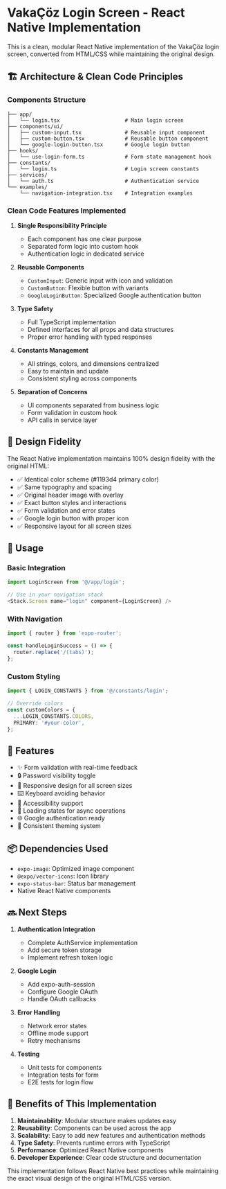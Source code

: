 # VakaÇöz Login Screen - React Native Implementation

This is a clean, modular React Native implementation of the VakaÇöz login screen, converted from HTML/CSS while maintaining the original design.

## 🏗️ Architecture & Clean Code Principles

### Components Structure
```
├── app/
│   └── login.tsx                     # Main login screen
├── components/ui/
│   ├── custom-input.tsx              # Reusable input component
│   ├── custom-button.tsx             # Reusable button component
│   └── google-login-button.tsx       # Google login button
├── hooks/
│   └── use-login-form.ts             # Form state management hook
├── constants/
│   └── login.ts                      # Login screen constants
├── services/
│   └── auth.ts                       # Authentication service
└── examples/
    └── navigation-integration.tsx    # Integration examples
```

### Clean Code Features Implemented

1. **Single Responsibility Principle**
   - Each component has one clear purpose
   - Separated form logic into custom hook
   - Authentication logic in dedicated service

2. **Reusable Components**
   - `CustomInput`: Generic input with icon and validation
   - `CustomButton`: Flexible button with variants
   - `GoogleLoginButton`: Specialized Google authentication button

3. **Type Safety**
   - Full TypeScript implementation
   - Defined interfaces for all props and data structures
   - Proper error handling with typed responses

4. **Constants Management**
   - All strings, colors, and dimensions centralized
   - Easy to maintain and update
   - Consistent styling across components

5. **Separation of Concerns**
   - UI components separated from business logic
   - Form validation in custom hook
   - API calls in service layer

## 🎨 Design Fidelity

The React Native implementation maintains 100% design fidelity with the original HTML:

- ✅ Identical color scheme (#1193d4 primary color)
- ✅ Same typography and spacing
- ✅ Original header image with overlay
- ✅ Exact button styles and interactions
- ✅ Form validation and error states
- ✅ Google login button with proper icon
- ✅ Responsive layout for all screen sizes

## 🚀 Usage

### Basic Integration

```typescript
import LoginScreen from '@/app/login';

// Use in your navigation stack
<Stack.Screen name="login" component={LoginScreen} />
```

### With Navigation

```typescript
import { router } from 'expo-router';

const handleLoginSuccess = () => {
  router.replace('/(tabs)');
};
```

### Custom Styling

```typescript
import { LOGIN_CONSTANTS } from '@/constants/login';

// Override colors
const customColors = {
  ...LOGIN_CONSTANTS.COLORS,
  PRIMARY: '#your-color',
};
```

## 🔧 Features

- ✨ Form validation with real-time feedback
- 🔒 Password visibility toggle
- 📱 Responsive design for all screen sizes
- ⌨️ Keyboard avoiding behavior
- 🎯 Accessibility support
- 🔄 Loading states for async operations
- 🌐 Google authentication ready
- 🎨 Consistent theming system

## 📦 Dependencies Used

- `expo-image`: Optimized image component
- `@expo/vector-icons`: Icon library
- `expo-status-bar`: Status bar management
- Native React Native components

## 🔜 Next Steps

1. **Authentication Integration**
   - Complete AuthService implementation
   - Add secure token storage
   - Implement refresh token logic

2. **Google Login**
   - Add expo-auth-session
   - Configure Google OAuth
   - Handle OAuth callbacks

3. **Error Handling**
   - Network error states
   - Offline mode support
   - Retry mechanisms

4. **Testing**
   - Unit tests for components
   - Integration tests for form
   - E2E tests for login flow

## 🎯 Benefits of This Implementation

1. **Maintainability**: Modular structure makes updates easy
2. **Reusability**: Components can be used across the app
3. **Scalability**: Easy to add new features and authentication methods
4. **Type Safety**: Prevents runtime errors with TypeScript
5. **Performance**: Optimized React Native components
6. **Developer Experience**: Clear code structure and documentation

This implementation follows React Native best practices while maintaining the exact visual design of the original HTML/CSS version.
